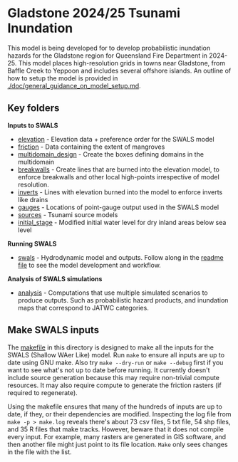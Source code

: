 # Gladstone 2024/25 Tsunami Inundation

This model is being developed for to develop probabilistic inundation hazards for the Gladstone region for Queensland Fire Department in 2024-25. This model places high-resolution grids in towns near Gladstone, from Baffle Creek to Yeppoon and includes several offshore islands. An outline of how to setup the model is provided in [./doc/general_guidance_on_model_setup.md](./doc/general_guidance_on_model_setup.md).

## Key folders

**Inputs to SWALS**
* [elevation](./elevation) - Elevation data + preference order for the SWALS model
* [friction](/friction) - Data containing the extent of mangroves
* [multidomain_design](./multidomain_design) - Create the boxes defining domains in the multidomain
* [breakwalls](./breakwalls) - Create lines that are burned into the elevation model, to enforce breakwalls and other local high-points irrespective of model resolution.
* [inverts](./inverts) - Lines with elevation burned into the model to enforce inverts like drains
* [gauges](./gauges) - Locations of point-gauge output used in the SWALS model
* [sources](./sources) - Tsunami source models
* [initial_stage](./initial_stage/) - Modified initial water level for dry inland areas below sea level 

**Running SWALS**
* [swals](./swals) - Hydrodynamic model and outputs. Follow along in the [readme file](swals/README.md) to see the model development and workflow.

**Analysis of SWALS simulations**
* [analysis](./analysis) - Computations that use multiple simulated scenarios to produce outputs. Such as probabilistic hazard products, and inundation maps that correspond to JATWC categories.

## Make SWALS inputs

The [makefile](./makefile) in this directory is designed to make all the inputs for the SWALS (Shallow WAer Like) model. Run `make` to ensure all inputs are up to date using GNU make. Also try `make --dry-run` or `make --debug` first if you want to see what's not up to date before running. It currently doesn't include source generation because this may require non-trivial compute resources. It may also require compute to generate the friction rasters (if required to regenerate).

Using the makefile ensures that many of the hundreds of inputs are up to date, if they, or their dependencies are modified. Inspecting the log file from `make -p > make.log` reveals there's about 73 csv files, 5 txt file, 54 shp files, and 35 R files that make tracks. However, beware that it does not compile every input. For example, many rasters are generated in GIS software, and then another file might just point to its file location. `Make` only sees changes in the file with the list.
